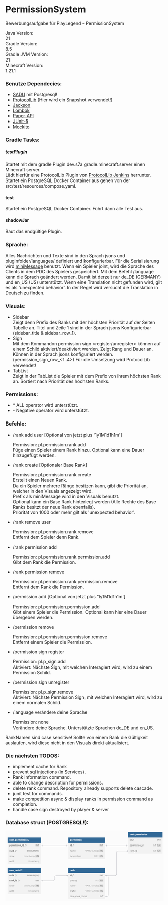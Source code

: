 # PermissionSystem

Bewerbungsaufgabe für PlayLegend - PermissionSystem

Java Version:<br>
21<br>
Gradle Version:<br>
8.5<br>
Gradle JVM Version:<br>
21<br>
Minecraft Version:<br>
1.21.1<br>

### Benutze Dependecies:

- [SADU](https://github.com/rainbowdashlabs/sadu) mit Postgresql!
- [ProtocolLib](https://github.com/dmulloy2/ProtocolLib) (Hier wird ein Snapshot verwendet!)
- [Jackson](https://github.com/FasterXML/jackson-core)
- [Lombok](https://github.com/projectlombok/lombok)
- [Paper-API](https://github.com/PaperMC/Paper)
- [JUnit-5](https://github.com/junit-team/junit5)
- [Mockito](https://github.com/mockito/mockito)

### Gradle Tasks:

##### testPlugin

Startet mit dem gradle Plugin dev.s7a.gradle.minecraft.server einen Minecraft server.<br>
Lädt hierfür eine ProtocolLib Plugin
von [ProtocolLib Jenkins](https://ci.dmulloy2.net/job/ProtocolLib/732/artifact/build/libs/) herrunter.<br>
Startet ein PostgreSQL Docker Container aus gehen von der src/test/resources/compose.yaml.<br>

#### test

Startet ein PostgreSQL Docker Container.
Führt dann alle Test aus.

#### shadowJar

Baut das endgültige Plugin.

### Sprache:

Alles Nachrichten und Texte sind in den Sprach jsons und pluginfolder/languages/ definiert und konfigurierbar.
Für die Serialisierung wird [miniMessage](https://docs.advntr.dev/minimessage/format.html) benutzt.
Wenn ein Spieler joint, wird die Sprache des Clients in dem PDC des Spielers gespeichert.
Mit dem Befehl /language <locale> kann die Sprach geändert werden. Damit ist derzeit nur de_DE (GERMANY) und en_US (US)
unterstützt.
Wenn eine Translation nicht gefunden wird, gilt es als 'unexpected behavior'. In der Regel wird versucht die Translation
in Deutsch zu finden.

### Visuals:

- Sidebar<br>
  Zeigt denn Prefix des Ranks mit der höchsten Priorität auf der Seiten Tabelle an.
  Titel und Zeile 1 sind in der Sprach jsons Konfigurierbar (sidebar_title & sidebar_row_1).
- Sign<br>
  Mit dem Kommandon permission sign <register/unregister> können auf einem Schild aktiviert/deaktiviert werden.
  Zeigt Rang und Dauer an. Können in der Sprach jsons konfiguriert werden. (permission_sign_row_<1..4>)
  Für die Umsetzung wird ProtocolLib verwendet!
- TabList<br>
  Zeigt in der TabList die Spieler mit dem Prefix von ihrem höchsten Rank an. Sortiert nach Priorität des höchsten
  Ranks.

### Permissions:

- \* ALL operator wird unterstützt.
- \- Negative operator wird unterstützt.

### Befehle:

<ul>
<li><p>/rank <RankName> add user <SpielerName> [Optional von jetzt plus '1y1M1d1h1m']</p>
Permission: pl.permission.rank.add<br>
Füge einen Spieler einem Rank hinzu. Optional kann eine Dauer hinzugefügt werden.
</li>
<li><p>/rank create <Neuer Rank Name> <Priorität des Rank> <Prefix des Rank (miniMessage)> [Optionaler Base Rank]</p>
Permission: pl.permission.rank.create<br>
Erstellt einen Neuen Rank.<br>
Da ein Spieler mehrere Ränge besitzen kann, gibt die Priorität an, welcher in den Visuals angezeigt wird.<br>
Prefix als miniMessage wird in den Visuals benutzt.<br>
Optional kann ein Base Rank hinterlegt werden (Alle Rechte des Base Ranks besitzt der neue Rank ebenfalls).<br>
Priorität von 1000 oder mehr gilt als 'unexpected behavior'.
</li>
<li><p>/rank <RankName> remove user <SpielerName></p>
Permission: pl.permission.rank.remove<br>
Entfernt dem Spieler denn Rank.
</li>
<li><p>/rank <rank> permission add <permission></p>
Permission: pl.permission.rank.permission.add<br>
Gibt dem Rank die Permission.
</li>
<li><p>/rank <rank> permission remove <permission></p>
Permission: pl.permission.rank.permission.remove<br>
Entfernt dem Rank die Permission.
</li>
<li><p>/permission <SpielerName> add <permission> [Optional von jetzt plus '1y1M1d1h1m']</p>
Permission: pl.permission.permission.add<br>
Gibt einem Spieler die Permission. Optional kann hier eine Dauer übergeben werden.
</li>
<li><p>/permission <SpielerName> remove <permission></p>
Permission: pl.permission.permission.remove<br>
Entfernt einem Spieler die Permission.
</li>
<li><p>/permission sign register</p>
Permission: pl.p_sign.add<br>
Aktiviert: Nächste Sign, mit welchen Interagiert wird, wird zu einem Permission Schild.
</li>
<li><p>/permission sign unregister</p>
Permission: pl.p_sign.remove<br>
Aktiviert: Nächste Permission Sign, mit welchen Interagiert wird, wird zu einem normalen Schild.
</li>
<li><p>/language <locale> verändere deine Sprache</p>
Permission: none<br>
Verändere deine Sprache. Unterstützte Sprachen de_DE und en_US.
</ul>

RankNamen sind case sensitive!
Sollte von einem Rank die Gültigkeit auslaufen, wird diese nicht in den Visuals direkt aktualisiert.

### Die nächsten TODOS:

- implement cache for Rank
- prevent sql injections (in Services).
- Rank information command.
- able to change description for permissions.
- delete rank command. Repository already supports delete cascade.
- junit test for commands.
- make competition async & display ranks in permission command as completion.
- handle case sign destroyed by player & server

### Database struct (POSTGRESQL!):

<!--Tables dbdiagram.io:

Table permission {
id INT [primary key, increment]
name VARCHAR(50) [unique, not null]
description TEXT [NOT NULL]
}

Table rank {
id INT [primary key, increment]
priority INT [unique, not null]
name VARCHAR(50) [not null]
prefix VARCHAR(20) [not null]
base_rank_name INT [ref: - rank.id, null]
}

Table rank_permission {
id INT [primary key, increment]
permission_id INT [ref: - permission.id, not null]
rank_id INT [ref: > rank.id, not null]
}

Table user_permission {
permission_id INT [primary key, ref: - permission.id]
uuid BINARY(16) [primary key]
since timestamp [not null]
until timestamp [null]
}

Table user_rank {
uuid BINARY(16) [primary key]
rank_id INT [primary key, ref: < rank.id]
since timestamp [not null]
until timestamp [null]
}
-->
![img.png](permission_tables.png)